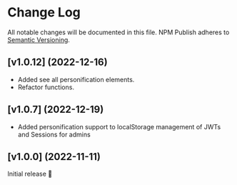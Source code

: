 # Change Log

All notable changes will be documented in this file.
NPM Publish adheres to [Semantic Versioning](http://semver.org/).

## [v1.0.12] (2022-12-16)

- Added see all personification elements.
- Refactor functions.

## [v1.0.7] (2022-12-19)

- Added personification support to localStorage management of JWTs and Sessions for admins

 <!-- [Full Changelog](https://github.com/JS-DevTools/npm-publish/compare/v1.3.0...v1.4.0)  -->

## [v1.0.0] (2022-11-11)

Initial release 🎉
